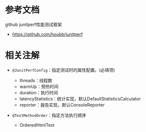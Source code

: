 # 参考文档
github junitperf性能测试框架
- https://github.com/houbb/junitperf


# 相关注解
- `@JunitPerfConfig`：指定测试时的属性配置。(必填项)
    - threads：线程数
    - warmUp：预热时间
    - duration：执行时间
    - latencyStatistics：统计实现，默认DefaultStatisticsCalculator
    - reporter：报告实现，默认ConsoleReporter

- `@TestMethodOrder`：指定方法执行顺序
  - OrderedHtmlTest
